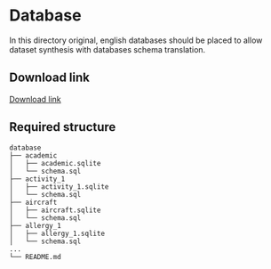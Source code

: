 # Database

In this directory original, english databases should be placed to allow dataset synthesis with databases schema translation.


## Download link
[Download link](https://tulodz-my.sharepoint.com/:f:/g/personal/222467_edu_p_lodz_pl/EvYMCKbrQgtOuQS3sltwvqEBg7MK8o9wgCyhv3n53Havhg?e=XNokbq)

## Required structure
```
database
├── academic
│   ├── academic.sqlite
│   └── schema.sql
├── activity_1
│   ├── activity_1.sqlite
│   └── schema.sql
├── aircraft
│   ├── aircraft.sqlite
│   └── schema.sql
├── allergy_1
│   ├── allergy_1.sqlite
│   └── schema.sql
...
└── README.md
```